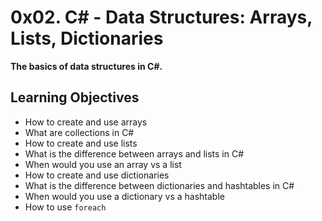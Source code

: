 # 0x02. C# - Data Structures: Arrays, Lists, Dictionaries


**The basics of data structures in C#.**


## Learning Objectives


* How to create and use arrays
* What are collections in C#
* How to create and use lists
* What is the difference between arrays and lists in C#
* When would you use an array vs a list
* How to create and use dictionaries
* What is the difference between dictionaries and hashtables in C#
* When would you use a dictionary vs a hashtable
* How to use `foreach`
